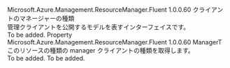 <Type Name="IHasManager&lt;ManagerT&gt;" FullName="Microsoft.Azure.Management.ResourceManager.Fluent.Core.IHasManager&lt;ManagerT&gt;">
  <TypeSignature Language="C#" Value="public interface IHasManager&lt;ManagerT&gt;" />
  <TypeSignature Language="ILAsm" Value=".class public interface auto ansi abstract IHasManager`1&lt;ManagerT&gt;" />
  <TypeSignature Language="DocId" Value="T:Microsoft.Azure.Management.ResourceManager.Fluent.Core.IHasManager`1" />
  <TypeSignature Language="VB.NET" Value="Public Interface IHasManager(Of ManagerT)" />
  <TypeSignature Language="F#" Value="type IHasManager&lt;'ManagerT&gt; = interface" />
  <AssemblyInfo>
    <AssemblyName>Microsoft.Azure.Management.ResourceManager.Fluent</AssemblyName>
    <AssemblyVersion>1.0.0.60</AssemblyVersion>
  </AssemblyInfo>
  <TypeParameters>
    <TypeParameter Name="ManagerT" />
  </TypeParameters>
  <Interfaces />
  <Docs>
    <typeparam name="ManagerT">クライアントのマネージャーの種類</typeparam>
    <summary>
            管理クライアントを公開するモデルを表すインターフェイスです。
            </summary>
    <remarks>To be added.</remarks>
  </Docs>
  <Members>
    <Member MemberName="Manager">
      <MemberSignature Language="C#" Value="public ManagerT Manager { get; }" />
      <MemberSignature Language="ILAsm" Value=".property instance !ManagerT Manager" />
      <MemberSignature Language="DocId" Value="P:Microsoft.Azure.Management.ResourceManager.Fluent.Core.IHasManager`1.Manager" />
      <MemberSignature Language="VB.NET" Value="Public ReadOnly Property Manager As ManagerT" />
      <MemberSignature Language="F#" Value="member this.Manager : 'ManagerT" Usage="Microsoft.Azure.Management.ResourceManager.Fluent.Core.IHasManager&lt;'ManagerT&gt;.Manager" />
      <MemberType>Property</MemberType>
      <AssemblyInfo>
        <AssemblyName>Microsoft.Azure.Management.ResourceManager.Fluent</AssemblyName>
        <AssemblyVersion>1.0.0.60</AssemblyVersion>
      </AssemblyInfo>
      <ReturnValue>
        <ReturnType>ManagerT</ReturnType>
      </ReturnValue>
      <Docs>
        <summary>
            このリソースの種類の manager クライアントの種類を取得します。
            </summary>
        <value>To be added.</value>
        <remarks>To be added.</remarks>
      </Docs>
    </Member>
  </Members>
</Type>